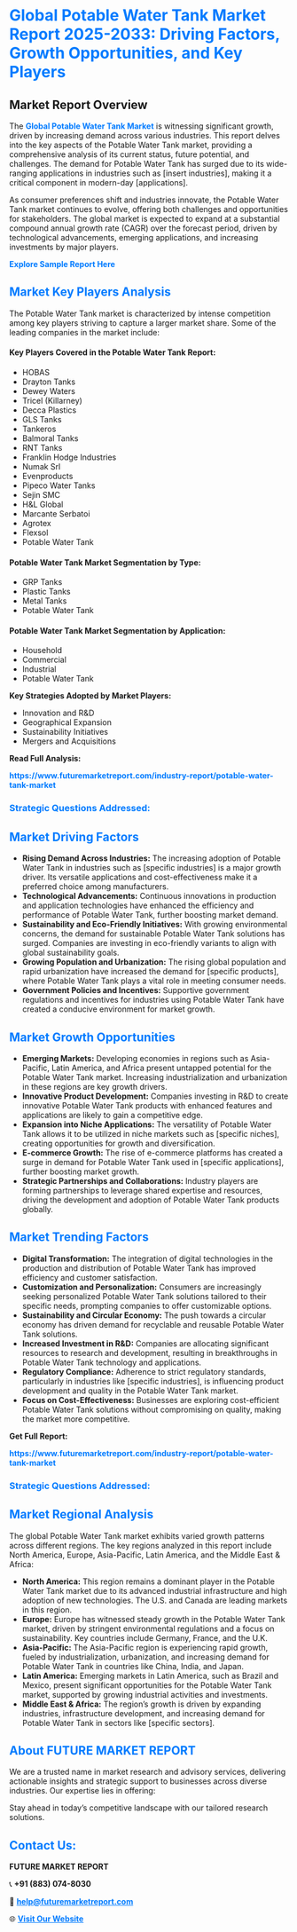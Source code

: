 <h1 style="color: #007BFF;">Global Potable Water Tank Market Report 2025-2033: Driving Factors, Growth Opportunities, and Key Players</h1>

<section id="overview">
<h2>Market Report Overview</h2>
<p>The <a href="https://www.futuremarketreport.com/industry-report/potable-water-tank-market" style="color: #007BFF; text-decoration: none;"><strong>Global Potable Water Tank Market</strong></a> is witnessing significant growth, driven by increasing demand across various industries. This report delves into the key aspects of the Potable Water Tank market, providing a comprehensive analysis of its current status, future potential, and challenges. The demand for Potable Water Tank has surged due to its wide-ranging applications in industries such as [insert industries], making it a critical component in modern-day [applications].</p>
<p>As consumer preferences shift and industries innovate, the Potable Water Tank market continues to evolve, offering both challenges and opportunities for stakeholders. The global market is expected to expand at a substantial compound annual growth rate (CAGR) over the forecast period, driven by technological advancements, emerging applications, and increasing investments by major players.</p>
</section>

<section id="overview">
<p><a href="https://www.futuremarketreport.com/request-sample/reportId=99600" style="color: #007BFF; text-decoration: none;"><strong>Explore Sample Report Here</strong></a></p>
</section>

<section id="key-players">
<h2 style="color: #007BFF;">Market Key Players Analysis</h2>
<p>The Potable Water Tank market is characterized by intense competition among key players striving to capture a larger market share. Some of the leading companies in the market include:</p>
<h4>Key Players Covered in the Potable Water Tank Report:</h4>
<ul><li>HOBAS</li><li>Drayton Tanks</li><li>Dewey Waters</li><li>Tricel (Killarney)</li><li>Decca Plastics</li><li>GLS Tanks</li><li>Tankeros</li><li>Balmoral Tanks</li><li>RNT Tanks</li><li>Franklin Hodge Industries</li><li>Numak Srl</li><li>Evenproducts</li><li>Pipeco Water Tanks</li><li>Sejin SMC</li><li>H&amp;L Global</li><li>Marcante Serbatoi</li><li>Agrotex</li><li>Flexsol</li><li>Potable Water Tank</li></ul>
<h4>Potable Water Tank Market Segmentation by Type:</h4>
<ul><li>GRP Tanks</li><li>Plastic Tanks</li><li>Metal Tanks</li><li>Potable Water Tank</li></ul>

<h4>Potable Water Tank Market Segmentation by Application:</h4>
<ul><li>Household</li><li>Commercial</li><li>Industrial</li><li>Potable Water Tank</li></ul>
<p><strong>Key Strategies Adopted by Market Players:</strong></p>
<ul>
<li>Innovation and R&D</li>
<li>Geographical Expansion</li>
<li>Sustainability Initiatives</li>
<li>Mergers and Acquisitions</li>
</ul>
</section>

<section>
<p><strong>Read Full Analysis: </strong></p><a href="https://www.futuremarketreport.com/industry-report/potable-water-tank-market" style="color: #007BFF; text-decoration: none;"><strong>https://www.futuremarketreport.com/industry-report/potable-water-tank-market</strong></a>
<h3 style="color: #007BFF;">Strategic Questions Addressed:</h3>
</section>

<section id="driving-factors">
<h2 style="color: #007BFF;">Market Driving Factors</h2>
<ul>
<li><strong>Rising Demand Across Industries:</strong> The increasing adoption of Potable Water Tank in industries such as [specific industries] is a major growth driver. Its versatile applications and cost-effectiveness make it a preferred choice among manufacturers.</li>
<li><strong>Technological Advancements:</strong> Continuous innovations in production and application technologies have enhanced the efficiency and performance of Potable Water Tank, further boosting market demand.</li>
<li><strong>Sustainability and Eco-Friendly Initiatives:</strong> With growing environmental concerns, the demand for sustainable Potable Water Tank solutions has surged. Companies are investing in eco-friendly variants to align with global sustainability goals.</li>
<li><strong>Growing Population and Urbanization:</strong> The rising global population and rapid urbanization have increased the demand for [specific products], where Potable Water Tank plays a vital role in meeting consumer needs.</li>
<li><strong>Government Policies and Incentives:</strong> Supportive government regulations and incentives for industries using Potable Water Tank have created a conducive environment for market growth.</li>
</ul>
</section>

<section id="growth-opportunities">
<h2 style="color: #007BFF;">Market Growth Opportunities</h2>
<ul>
<li><strong>Emerging Markets:</strong> Developing economies in regions such as Asia-Pacific, Latin America, and Africa present untapped potential for the Potable Water Tank market. Increasing industrialization and urbanization in these regions are key growth drivers.</li>
<li><strong>Innovative Product Development:</strong> Companies investing in R&D to create innovative Potable Water Tank products with enhanced features and applications are likely to gain a competitive edge.</li>
<li><strong>Expansion into Niche Applications:</strong> The versatility of Potable Water Tank allows it to be utilized in niche markets such as [specific niches], creating opportunities for growth and diversification.</li>
<li><strong>E-commerce Growth:</strong> The rise of e-commerce platforms has created a surge in demand for Potable Water Tank used in [specific applications], further boosting market growth.</li>
<li><strong>Strategic Partnerships and Collaborations:</strong> Industry players are forming partnerships to leverage shared expertise and resources, driving the development and adoption of Potable Water Tank products globally.</li>
</ul>
</section>

<section id="trending-factors">
<h2 style="color: #007BFF;">Market Trending Factors</h2>
<ul>
<li><strong>Digital Transformation:</strong> The integration of digital technologies in the production and distribution of Potable Water Tank has improved efficiency and customer satisfaction.</li>
<li><strong>Customization and Personalization:</strong> Consumers are increasingly seeking personalized Potable Water Tank solutions tailored to their specific needs, prompting companies to offer customizable options.</li>
<li><strong>Sustainability and Circular Economy:</strong> The push towards a circular economy has driven demand for recyclable and reusable Potable Water Tank solutions.</li>
<li><strong>Increased Investment in R&D:</strong> Companies are allocating significant resources to research and development, resulting in breakthroughs in Potable Water Tank technology and applications.</li>
<li><strong>Regulatory Compliance:</strong> Adherence to strict regulatory standards, particularly in industries like [specific industries], is influencing product development and quality in the Potable Water Tank market.</li>
<li><strong>Focus on Cost-Effectiveness:</strong> Businesses are exploring cost-efficient Potable Water Tank solutions without compromising on quality, making the market more competitive.</li>
</ul>
</section>

<section>
<p><strong>Get Full Report: </strong></p><a href="https://www.futuremarketreport.com/industry-report/potable-water-tank-market" style="color: #007BFF; text-decoration: none;"><strong>https://www.futuremarketreport.com/industry-report/potable-water-tank-market</strong></a>
<h3 style="color: #007BFF;">Strategic Questions Addressed:</h3>
</section>


<section id="regional-analysis">
<h2 style="color: #007BFF;">Market Regional Analysis</h2>
<p>The global Potable Water Tank market exhibits varied growth patterns across different regions. The key regions analyzed in this report include North America, Europe, Asia-Pacific, Latin America, and the Middle East & Africa:</p>
<ul>
<li><strong>North America:</strong> This region remains a dominant player in the Potable Water Tank market due to its advanced industrial infrastructure and high adoption of new technologies. The U.S. and Canada are leading markets in this region.</li>
<li><strong>Europe:</strong> Europe has witnessed steady growth in the Potable Water Tank market, driven by stringent environmental regulations and a focus on sustainability. Key countries include Germany, France, and the U.K.</li>
<li><strong>Asia-Pacific:</strong> The Asia-Pacific region is experiencing rapid growth, fueled by industrialization, urbanization, and increasing demand for Potable Water Tank in countries like China, India, and Japan.</li>
<li><strong>Latin America:</strong> Emerging markets in Latin America, such as Brazil and Mexico, present significant opportunities for the Potable Water Tank market, supported by growing industrial activities and investments.</li>
<li><strong>Middle East & Africa:</strong> The region’s growth is driven by expanding industries, infrastructure development, and increasing demand for Potable Water Tank in sectors like [specific sectors].</li>
</ul>
</section>

<footer>
<h2 style="color: #007BFF;">About FUTURE MARKET REPORT</h2>
<p>We are a trusted name in market research and advisory services, delivering actionable insights and strategic support to businesses across diverse industries. Our expertise lies in offering:</p>

<p>Stay ahead in today’s competitive landscape with our tailored research solutions.</p>

<h2 style="color: #007BFF;">Contact Us:</h2>
<p><strong>FUTURE MARKET REPORT</strong></p>
<p>📞 <strong>+91 (883) 074-8030</strong></p>
<p>📧 <strong><a href="mailto:help@futuremarketreport.com" style="color: #007BFF;">help@futuremarketreport.com</a></strong></p>
<p>🌐 <strong><a href="https://www.futuremarketreport.com/" style="color: #007BFF;">Visit Our Website</a></strong></p>
</footer>